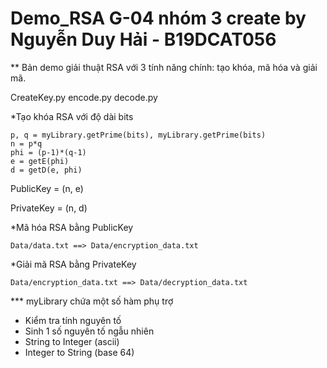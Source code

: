 # Demo_RSA G-04 nhóm 3 create by Nguyễn Duy Hải - B19DCAT056

** Bản demo giải thuật RSA với 3 tính năng chính: tạo khóa, mã hóa và giải mã.

CreateKey.py   encode.py   decode.py

 *Tạo khóa RSA với độ dài bits
 
    p, q = myLibrary.getPrime(bits), myLibrary.getPrime(bits)
    n = p*q
    phi = (p-1)*(q-1)
    e = getE(phi)
    d = getD(e, phi)

    
PublicKey = (n, e)

PrivateKey = (n, d)

*Mã hóa RSA bằng PublicKey

    Data/data.txt ==> Data/encryption_data.txt
    
*Giải mã RSA bằng PrivateKey

    Data/encryption_data.txt ==> Data/decryption_data.txt
    

*** myLibrary chứa một số hàm phụ trợ
  * Kiểm tra tính nguyên tố
  * Sinh 1 số nguyên tố ngẫu nhiên
  * String to Integer (ascii)
  * Integer to String (base 64)
